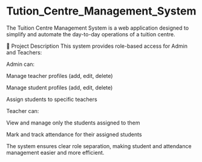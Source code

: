 # Tution_Centre_Management_System

The Tuition Centre Management System is a web application designed to simplify and automate the day-to-day operations of a tuition centre.

📌 Project Description
This system provides role-based access for Admin and Teachers:

Admin can:

Manage teacher profiles (add, edit, delete)

Manage student profiles (add, edit, delete)

Assign students to specific teachers

Teacher can:

View and manage only the students assigned to them

Mark and track attendance for their assigned students

The system ensures clear role separation, making student and attendance management easier and more efficient.
